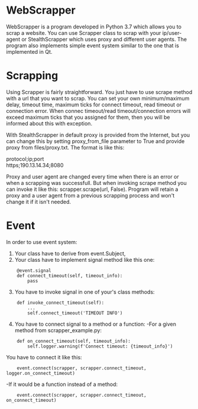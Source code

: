 # WebScrapper

WebScrapper is a program developed in Python 3.7 which allows you to scrap a website. You can use Scrapper class to scrap with your ip/user-agent or StealthScrapper which uses proxy and different user agents. The program also implements simple event system similar to the one that is implemented in Qt.


# Scrapping

Using Scrapper is fairly straightforward. You just have to use scrape method with a url that you want to scrap. You can set your own minimum/maximum delay, timeout time, maximum ticks for connect timeout, read timeout or connection error. When connec timeout/read timeout/connection errors will exceed maximum ticks that you assigned for them, then you will be informed about this with exception.

With StealthScrapper in default proxy is provided from the Internet, but you can change this by setting proxy_from_file parameter to True and provide proxy from files/proxy.txt. The format is like this:

protocol;ip;port</br>
https;190.13.14.34;8080

Proxy and user agent are changed every time when there is an error or when a scrapping was successfull. But when invoking scrape method you can invoke it like this: scrapper.scrape(url, False). Program will retain a proxy and a user agent from a previous scrapping process and won't change it if it isn't needed.


# Event

In order to use event system:
1. Your class have to derive from event.Subject,
2. Your class have to implement signal method like this one:
```
    @event.signal
    def connect_timeout(self, timeout_info):
        pass
```
3. You have to invoke signal in one of your's class methods:
```
    def invoke_connect_timeout(self):
        ...
        self.connect_timeout('TIMEOUT INFO')
```
4. You have to connect signal to a method or a function:
-For a given method from scrapper_example.py:
```
    def on_connect_timeout(self, timeout_info):
        self.logger.warning(f'Connect timeout: {timeout_info}')
```
You have to connect it like this:
```
    event.connect(scrapper, scrapper.connect_timeout, logger.on_connect_timeout)
```
-If it would be a function instead of a method:
```
    event.connect(scrapper, scrapper.connect_timeout, on_connect_timeout)
```
